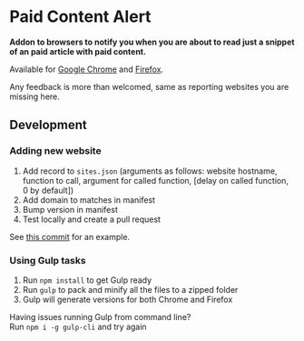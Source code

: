 # Paid Content Alert

**Addon to browsers to notify you when you are about to read just a snippet of an paid article with paid content.**

Available for [Google Chrome](https://chrome.google.com/webstore/detail/paid-content-alert/hnagmphbnaloflgnhkkbniknbpmlackl) and [Firefox](https://addons.mozilla.org/en-US/firefox/addon/paid-content-alert/).

Any feedback is more than welcomed, same as reporting websites you are missing here.

## Development
### Adding new website
1. Add record to `sites.json` (arguments as follows: website hostname, function to call, argument for called function, [delay on called function, 0 by default])
2. Add domain to matches in manifest
3. Bump version in manifest
4. Test locally and create a pull request

See [this commit](https://github.com/richja/paid-notify/commit/94c5840020e676cad1e8991aeda69ba078f58a17) for an example.

### Using Gulp tasks
1. Run `npm install` to get Gulp ready
2. Run `gulp` to pack and minify all the files to a zipped folder
3. Gulp will generate versions for both Chrome and Firefox

Having issues running Gulp from command line?  
Run `npm i -g gulp-cli` and try again